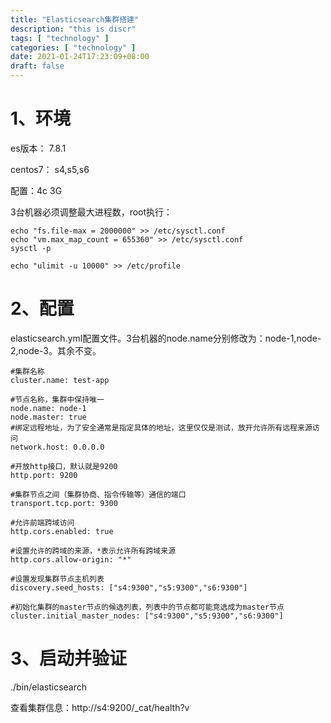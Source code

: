 ```yaml
---
title: "Elasticsearch集群搭建"
description: "this is discr"
tags: [ "technology" ]
categories: [ "technology" ]
date: 2021-01-24T17:23:09+08:00
draft: false
---
```


# 1、环境

es版本：	7.8.1

centos7：  s4,s5,s6

配置：4c 3G



3台机器必须调整最大进程数，root执行：

```
echo "fs.file-max = 2000000" >> /etc/sysctl.conf
echo "vm.max_map_count = 655360" >> /etc/sysctl.conf
sysctl -p

echo "ulimit -u 10000" >> /etc/profile
```

# 2、配置

elasticsearch.yml配置文件。3台机器的node.name分别修改为：node-1,node-2,node-3。其余不变。

```
#集群名称
cluster.name: test-app

#节点名称，集群中保持唯一
node.name: node-1
node.master: true
#绑定远程地址，为了安全通常是指定具体的地址，这里仅仅是测试，放开允许所有远程来源访问
network.host: 0.0.0.0

#开放http接口，默认就是9200
http.port: 9200

#集群节点之间（集群协商、指令传输等）通信的端口
transport.tcp.port: 9300

#允许前端跨域访问
http.cors.enabled: true

#设置允许的跨域的来源，*表示允许所有跨域来源
http.cors.allow-origin: "*"

#设置发现集群节点主机列表
discovery.seed_hosts: ["s4:9300","s5:9300","s6:9300"]

#初始化集群的master节点的候选列表，列表中的节点都可能竞选成为master节点
cluster.initial_master_nodes: ["s4:9300","s5:9300","s6:9300"]
```

# 3、启动并验证

./bin/elasticsearch

查看集群信息：http://s4:9200/_cat/health?v